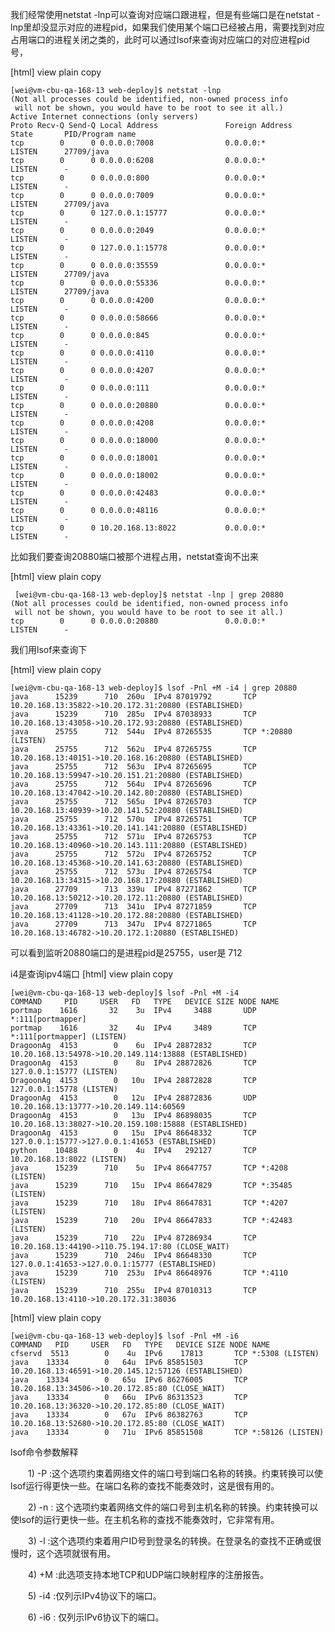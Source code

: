 我们经常使用netstat -lnp可以查询对应端口跟进程，但是有些端口是在netstat -lnp里却没显示对应的进程pid，如果我们使用某个端口已经被占用，需要找到对应占用端口的进程关闭之类的，此时可以通过lsof来查询对应端口的对应进程pid号，


[html] view plain copy

    [wei@vm-cbu-qa-168-13 web-deploy]$ netstat -lnp   
    (Not all processes could be identified, non-owned process info  
     will not be shown, you would have to be root to see it all.)  
    Active Internet connections (only servers)  
    Proto Recv-Q Send-Q Local Address               Foreign Address             State       PID/Program name     
    tcp        0      0 0.0.0.0:7008                0.0.0.0:*                   LISTEN      27709/java            
    tcp        0      0 0.0.0.0:6208                0.0.0.0:*                   LISTEN      -                     
    tcp        0      0 0.0.0.0:800                 0.0.0.0:*                   LISTEN      -                     
    tcp        0      0 0.0.0.0:7009                0.0.0.0:*                   LISTEN      27709/java            
    tcp        0      0 127.0.0.1:15777             0.0.0.0:*                   LISTEN      -                     
    tcp        0      0 0.0.0.0:2049                0.0.0.0:*                   LISTEN      -                     
    tcp        0      0 127.0.0.1:15778             0.0.0.0:*                   LISTEN      -                     
    tcp        0      0 0.0.0.0:35559               0.0.0.0:*                   LISTEN      27709/java            
    tcp        0      0 0.0.0.0:55336               0.0.0.0:*                   LISTEN      27709/java            
    tcp        0      0 0.0.0.0:4200                0.0.0.0:*                   LISTEN      -                     
    tcp        0      0 0.0.0.0:58666               0.0.0.0:*                   LISTEN      -                     
    tcp        0      0 0.0.0.0:845                 0.0.0.0:*                   LISTEN      -                     
    tcp        0      0 0.0.0.0:4110                0.0.0.0:*                   LISTEN      -                     
    tcp        0      0 0.0.0.0:4207                0.0.0.0:*                   LISTEN      -                     
    tcp        0      0 0.0.0.0:111                 0.0.0.0:*                   LISTEN      -                     
    tcp        0      0 0.0.0.0:20880               0.0.0.0:*                   LISTEN      -                     
    tcp        0      0 0.0.0.0:4208                0.0.0.0:*                   LISTEN      -                     
    tcp        0      0 0.0.0.0:18000               0.0.0.0:*                   LISTEN      -                     
    tcp        0      0 0.0.0.0:18001               0.0.0.0:*                   LISTEN      -                     
    tcp        0      0 0.0.0.0:18002               0.0.0.0:*                   LISTEN      -                     
    tcp        0      0 0.0.0.0:42483               0.0.0.0:*                   LISTEN      -                     
    tcp        0      0 0.0.0.0:48116               0.0.0.0:*                   LISTEN      -                     
    tcp        0      0 10.20.168.13:8022           0.0.0.0:*                   LISTEN      -           


比如我们要查询20880端口被那个进程占用，netstat查询不出来

[html] view plain copy

     [wei@vm-cbu-qa-168-13 web-deploy]$ netstat -lnp | grep 20880      (Not all processes could be identified, non-owned process info  
     will not be shown, you would have to be root to see it all.)  
    tcp        0      0 0.0.0.0:20880               0.0.0.0:*                   LISTEN      -         


我们用lsof来查询下

[html] view plain copy

    [wei@vm-cbu-qa-168-13 web-deploy]$ lsof -Pnl +M -i4 | grep 20880  
    java      15239      710  260u  IPv4 87019792       TCP 10.20.168.13:35822->10.20.172.31:20880 (ESTABLISHED)  
    java      15239      710  285u  IPv4 87038933       TCP 10.20.168.13:43058->10.20.172.93:20880 (ESTABLISHED)  
    java      25755      712  544u  IPv4 87265535       TCP *:20880 (LISTEN)  
    java      25755      712  562u  IPv4 87265755       TCP 10.20.168.13:40151->10.20.168.16:20880 (ESTABLISHED)  
    java      25755      712  563u  IPv4 87265695       TCP 10.20.168.13:59947->10.20.151.21:20880 (ESTABLISHED)  
    java      25755      712  564u  IPv4 87265696       TCP 10.20.168.13:47042->10.20.142.80:20880 (ESTABLISHED)  
    java      25755      712  565u  IPv4 87265703       TCP 10.20.168.13:40939->10.20.141.52:20880 (ESTABLISHED)  
    java      25755      712  570u  IPv4 87265751       TCP 10.20.168.13:43361->10.20.141.141:20880 (ESTABLISHED)  
    java      25755      712  571u  IPv4 87265753       TCP 10.20.168.13:40960->10.20.143.111:20880 (ESTABLISHED)  
    java      25755      712  572u  IPv4 87265752       TCP 10.20.168.13:45368->10.20.141.63:20880 (ESTABLISHED)  
    java      25755      712  573u  IPv4 87265754       TCP 10.20.168.13:34315->10.20.168.17:20880 (ESTABLISHED)  
    java      27709      713  339u  IPv4 87271862       TCP 10.20.168.13:50212->10.20.172.11:20880 (ESTABLISHED)  
    java      27709      713  341u  IPv4 87271859       TCP 10.20.168.13:41128->10.20.172.88:20880 (ESTABLISHED)  
    java      27709      713  347u  IPv4 87271865       TCP 10.20.168.13:46782->10.20.172.1:20880 (ESTABLISHED)  


可以看到监听20880端口的是进程pid是25755，user是   712

i4是查询ipv4端口
[html] view plain copy

    [wei@vm-cbu-qa-168-13 web-deploy]$ lsof -Pnl +M -i4               
    COMMAND     PID     USER   FD   TYPE   DEVICE SIZE NODE NAME  
    portmap    1616       32    3u  IPv4     3488       UDP *:111[portmapper]   
    portmap    1616       32    4u  IPv4     3489       TCP *:111[portmapper] (LISTEN)  
    DragoonAg  4153        0    6u  IPv4 28872832       TCP 10.20.168.13:54978->10.20.149.114:13888 (ESTABLISHED)  
    DragoonAg  4153        0    8u  IPv4 28872826       TCP 127.0.0.1:15777 (LISTEN)  
    DragoonAg  4153        0   10u  IPv4 28872828       TCP 127.0.0.1:15778 (LISTEN)  
    DragoonAg  4153        0   12u  IPv4 28872836       UDP 10.20.168.13:13777->10.20.149.114:60569   
    DragoonAg  4153        0   13u  IPv4 86898035       TCP 10.20.168.13:38027->10.20.159.108:15888 (ESTABLISHED)  
    DragoonAg  4153        0   15u  IPv4 86648332       TCP 127.0.0.1:15777->127.0.0.1:41653 (ESTABLISHED)  
    python    10488        0    4u  IPv4   292127       TCP 10.20.168.13:8022 (LISTEN)  
    java      15239      710    5u  IPv4 86647757       TCP *:4208 (LISTEN)  
    java      15239      710   15u  IPv4 86647829       TCP *:35485 (LISTEN)  
    java      15239      710   18u  IPv4 86647831       TCP *:4207 (LISTEN)  
    java      15239      710   20u  IPv4 86647833       TCP *:42483 (LISTEN)  
    java      15239      710   22u  IPv4 87286934       TCP 10.20.168.13:44190->110.75.194.17:80 (CLOSE_WAIT)  
    java      15239      710  246u  IPv4 86648330       TCP 127.0.0.1:41653->127.0.0.1:15777 (ESTABLISHED)  
    java      15239      710  253u  IPv4 86648976       TCP *:4110 (LISTEN)  
    java      15239      710  255u  IPv4 87010313       TCP 10.20.168.13:4110->10.20.172.31:38036   


[html] view plain copy

    [wei@vm-cbu-qa-168-13 web-deploy]$ lsof -Pnl +M -i6   
    COMMAND   PID     USER   FD   TYPE   DEVICE SIZE NODE NAME  
    cfservd  5513        0    4u  IPv6    17813       TCP *:5308 (LISTEN)  
    java    13334        0   64u  IPv6 85851503       TCP 10.20.168.13:46591->10.20.145.12:57126 (ESTABLISHED)  
    java    13334        0   65u  IPv6 86276005       TCP 10.20.168.13:34506->10.20.172.85:80 (CLOSE_WAIT)  
    java    13334        0   66u  IPv6 86313523       TCP 10.20.168.13:36320->10.20.172.85:80 (CLOSE_WAIT)  
    java    13334        0   67u  IPv6 86382763       TCP 10.20.168.13:52680->10.20.172.85:80 (CLOSE_WAIT)  
    java    13334        0   71u  IPv6 85851508       TCP *:58126 (LISTEN)  


 lsof命令参数解释 

　　1) -P :这个选项约束着网络文件的端口号到端口名称的转换。约束转换可以使lsof运行得更快一些。在端口名称的查找不能奏效时，这是很有用的。 

　　2) -n : 这个选项约束着网络文件的端口号到主机名称的转换。约束转换可以使lsof的运行更快一些。在主机名称的查找不能奏效时，它非常有用。 

　　3) -l :这个选项约束着用户ID号到登录名的转换。在登录名的查找不正确或很慢时，这个选项就很有用。 

　　4) +M :此选项支持本地TCP和UDP端口映射程序的注册报告。 

　　5) -i4 :仅列示IPv4协议下的端口。 

　　6) -i6 : 仅列示IPv6协议下的端口。
